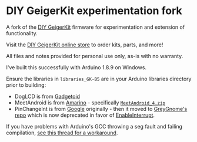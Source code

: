 # DIY GeigerKit experimentation fork

A fork of the [DIY GeigerKit](https://sites.google.com/site/diygeigercounter/home) firmware for experimentation and extension of functionality.

Visit the [DIY GeigerKit online store](https://sites.google.com/site/diygeigercounter/buy-the-kit-1) to order kits, parts, and more!

All files and notes provided for personal use only, as-is with no warranty.

I've built this successfully with Arduino 1.8.9 on Windows.

Ensure the libraries in `libraries_GK-B5` are in your Arduino libraries directory prior to building:

 * DogLCD is from [Gadgetoid](https://github.com/Gadgetoid/doglcd-arduino)
 * MeetAndroid is from [Amarino](http://www.amarino-toolkit.net/index.php/download.html) - specifically [`MeetAndroid_4.zip`](https://code.google.com/archive/p/amarino/downloads)
 * PinChangeInt is from [Google](https://code.google.com/archive/p/arduino-pinchangeint/) originally - then it moved to [GreyGnome's repo](https://github.com/GreyGnome/PinChangeInt) which is now deprecated in favor of [EnableInterrupt](https://github.com/GreyGnome/EnableInterrupt).

If you have problems with Arduino's GCC throwing a seg fault and failing compilation, [see this thread for a workaround](https://github.com/arduino/Arduino/issues/7949#issuecomment-492685178).

